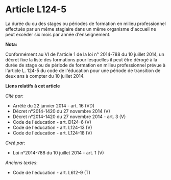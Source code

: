 # Article L124-5

La durée du ou des stages ou périodes de formation en milieu professionnel effectués par un même stagiaire dans un même
organisme d'accueil ne peut excéder six mois par année d'enseignement.

**Nota:**

Conformément au VI de l'article 1 de la loi n° 2014-788 du 10 juillet 2014, un décret fixe la liste des formations pour
lesquelles il peut être dérogé à la durée de stage ou de période de formation en milieu professionnel prévue à l'article L.
124-5 du code de l'éducation pour une période de transition de deux ans à compter du 10 juillet 2014.

**Liens relatifs à cet article**

_Cité par_:

  - Arrêté du 22 janvier 2014 - art. 16 (VD)
  - Décret n°2014-1420 du 27 novembre 2014 (V)
  - Décret n°2014-1420 du 27 novembre 2014 - art. 3 (V)
  - Code de l'éducation - art. D124-6 (V)
  - Code de l'éducation - art. L124-13 (V)
  - Code de l'éducation - art. L124-18 (V)

_Créé par_:

  - Loi n°2014-788 du 10 juillet 2014 - art. 1 (V)

_Anciens textes_:

  - Code de l'éducation - art. L612-9 (T)
